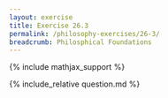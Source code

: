 ```yaml
---
layout: exercise
title: Exercise 26.3
permalink: /philosophy-exercises/26-3/
breadcrumb: Philosphical Foundations
---
```


{% include mathjax_support %}

<div><i class="arrow-up loader" data-chapter="philosophy-exercises" data-exercise="ex_3" data-rating="0"></i></div>
{% include_relative question.md %}
